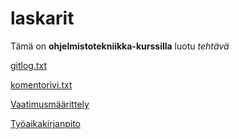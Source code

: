# laskarit
Tämä on **ohjelmistotekniikka-kurssilla** luotu *tehtävä*

[gitlog.txt](https://github.com/mseppi/ot-harjoitustyo/blob/main/laskarit/viikko1/gitlog.txt)

[komentorivi.txt](https://github.com/mseppi/ot-harjoitustyo/blob/main/laskarit/viikko1/komentorivi.txt)

[Vaatimusmäärittely](https://github.com/mseppi/ot-harjoitustyo/blob/main/dokumentaatio/vaatimusmaarittely.md)

[Työaikakirjanpito](https://github.com/mseppi/ot-harjoitustyo/blob/main/dokumentaatio/tyoaikakirjanpito.md)
